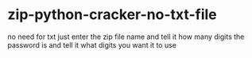 # zip-python-cracker-no-txt-file
no need for txt just enter the zip file name and tell it how many digits the password is and tell it what digits you want it to use
